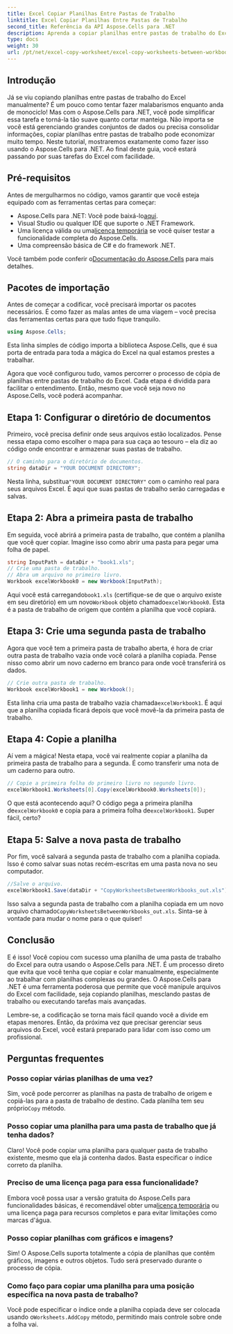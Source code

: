 ```yaml
---
title: Excel Copiar Planilhas Entre Pastas de Trabalho
linktitle: Excel Copiar Planilhas Entre Pastas de Trabalho
second_title: Referência da API Aspose.Cells para .NET
description: Aprenda a copiar planilhas entre pastas de trabalho do Excel usando Aspose.Cells para .NET. Um guia passo a passo com exemplos de código para simplificar o gerenciamento de suas planilhas.
type: docs
weight: 30
url: /pt/net/excel-copy-worksheet/excel-copy-worksheets-between-workbooks/
---
```

## Introdução

Já se viu copiando planilhas entre pastas de trabalho do Excel manualmente? É um pouco como tentar fazer malabarismos enquanto anda de monociclo! Mas com o Aspose.Cells para .NET, você pode simplificar essa tarefa e torná-la tão suave quanto cortar manteiga. Não importa se você está gerenciando grandes conjuntos de dados ou precisa consolidar informações, copiar planilhas entre pastas de trabalho pode economizar muito tempo. Neste tutorial, mostraremos exatamente como fazer isso usando o Aspose.Cells para .NET. Ao final deste guia, você estará passando por suas tarefas do Excel com facilidade.

## Pré-requisitos

Antes de mergulharmos no código, vamos garantir que você esteja equipado com as ferramentas certas para começar:

-  Aspose.Cells para .NET: Você pode baixá-lo[aqui](https://releases.aspose.com/cells/net/).
- Visual Studio ou qualquer IDE que suporte o .NET Framework.
-  Uma licença válida ou uma[licença temporária](https://purchase.aspose.com/temporary-license/) se você quiser testar a funcionalidade completa do Aspose.Cells.
- Uma compreensão básica de C# e do framework .NET.

 Você também pode conferir o[Documentação do Aspose.Cells](https://reference.aspose.com/cells/net/) para mais detalhes.

## Pacotes de importação

Antes de começar a codificar, você precisará importar os pacotes necessários. É como fazer as malas antes de uma viagem – você precisa das ferramentas certas para que tudo fique tranquilo.

```csharp
using Aspose.Cells;
```

Esta linha simples de código importa a biblioteca Aspose.Cells, que é sua porta de entrada para toda a mágica do Excel na qual estamos prestes a trabalhar.


Agora que você configurou tudo, vamos percorrer o processo de cópia de planilhas entre pastas de trabalho do Excel. Cada etapa é dividida para facilitar o entendimento. Então, mesmo que você seja novo no Aspose.Cells, você poderá acompanhar.

## Etapa 1: Configurar o diretório de documentos

Primeiro, você precisa definir onde seus arquivos estão localizados. Pense nessa etapa como escolher o mapa para sua caça ao tesouro – ela diz ao código onde encontrar e armazenar suas pastas de trabalho.

```csharp
// O caminho para o diretório de documentos.
string dataDir = "YOUR DOCUMENT DIRECTORY";
```

 Nesta linha, substitua`"YOUR DOCUMENT DIRECTORY"` com o caminho real para seus arquivos Excel. É aqui que suas pastas de trabalho serão carregadas e salvas.

## Etapa 2: Abra a primeira pasta de trabalho

Em seguida, você abrirá a primeira pasta de trabalho, que contém a planilha que você quer copiar. Imagine isso como abrir uma pasta para pegar uma folha de papel.

```csharp
string InputPath = dataDir + "book1.xls";
// Crie uma pasta de trabalho.
// Abra um arquivo no primeiro livro.
Workbook excelWorkbook0 = new Workbook(InputPath);
```

 Aqui você está carregando`book1.xls` (certifique-se de que o arquivo existe em seu diretório) em um novo`Workbook` objeto chamado`excelWorkbook0`. Esta é a pasta de trabalho de origem que contém a planilha que você copiará.

## Etapa 3: Crie uma segunda pasta de trabalho

Agora que você tem a primeira pasta de trabalho aberta, é hora de criar outra pasta de trabalho vazia onde você colará a planilha copiada. Pense nisso como abrir um novo caderno em branco para onde você transferirá os dados.

```csharp
// Crie outra pasta de trabalho.
Workbook excelWorkbook1 = new Workbook();
```

 Esta linha cria uma pasta de trabalho vazia chamada`excelWorkbook1`. É aqui que a planilha copiada ficará depois que você movê-la da primeira pasta de trabalho.

## Etapa 4: Copie a planilha

Aí vem a mágica! Nesta etapa, você vai realmente copiar a planilha da primeira pasta de trabalho para a segunda. É como transferir uma nota de um caderno para outro.

```csharp
// Copie a primeira folha do primeiro livro no segundo livro.
excelWorkbook1.Worksheets[0].Copy(excelWorkbook0.Worksheets[0]);
```

 O que está acontecendo aqui? O código pega a primeira planilha de`excelWorkbook0` e copia para a primeira folha de`excelWorkbook1`. Super fácil, certo?

## Etapa 5: Salve a nova pasta de trabalho

Por fim, você salvará a segunda pasta de trabalho com a planilha copiada. Isso é como salvar suas notas recém-escritas em uma pasta nova no seu computador.

```csharp
//Salve o arquivo.
excelWorkbook1.Save(dataDir + "CopyWorksheetsBetweenWorkbooks_out.xls");
```

 Isso salva a segunda pasta de trabalho com a planilha copiada em um novo arquivo chamado`CopyWorksheetsBetweenWorkbooks_out.xls`. Sinta-se à vontade para mudar o nome para o que quiser!

## Conclusão

E é isso! Você copiou com sucesso uma planilha de uma pasta de trabalho do Excel para outra usando o Aspose.Cells para .NET. É um processo direto que evita que você tenha que copiar e colar manualmente, especialmente ao trabalhar com planilhas complexas ou grandes. O Aspose.Cells para .NET é uma ferramenta poderosa que permite que você manipule arquivos do Excel com facilidade, seja copiando planilhas, mesclando pastas de trabalho ou executando tarefas mais avançadas.

Lembre-se, a codificação se torna mais fácil quando você a divide em etapas menores. Então, da próxima vez que precisar gerenciar seus arquivos do Excel, você estará preparado para lidar com isso como um profissional.

## Perguntas frequentes

### Posso copiar várias planilhas de uma vez?

 Sim, você pode percorrer as planilhas na pasta de trabalho de origem e copiá-las para a pasta de trabalho de destino. Cada planilha tem seu próprio`Copy` método.

### Posso copiar uma planilha para uma pasta de trabalho que já tenha dados?

Claro! Você pode copiar uma planilha para qualquer pasta de trabalho existente, mesmo que ela já contenha dados. Basta especificar o índice correto da planilha.

### Preciso de uma licença paga para essa funcionalidade?

 Embora você possa usar a versão gratuita do Aspose.Cells para funcionalidades básicas, é recomendável obter uma[licença temporária](https://purchase.aspose.com/temporary-license/) ou uma licença paga para recursos completos e para evitar limitações como marcas d'água.

### Posso copiar planilhas com gráficos e imagens?

Sim! O Aspose.Cells suporta totalmente a cópia de planilhas que contêm gráficos, imagens e outros objetos. Tudo será preservado durante o processo de cópia.

### Como faço para copiar uma planilha para uma posição específica na nova pasta de trabalho?

 Você pode especificar o índice onde a planilha copiada deve ser colocada usando o`Worksheets.AddCopy` método, permitindo mais controle sobre onde a folha vai.